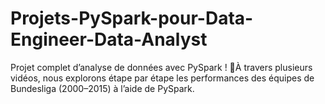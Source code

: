 # Projets-PySpark-pour-Data-Engineer-Data-Analyst
Projet complet d’analyse de données avec PySpark ! 🚀À travers plusieurs vidéos, nous explorons étape par étape les performances des équipes de Bundesliga (2000–2015) à l’aide de PySpark.
